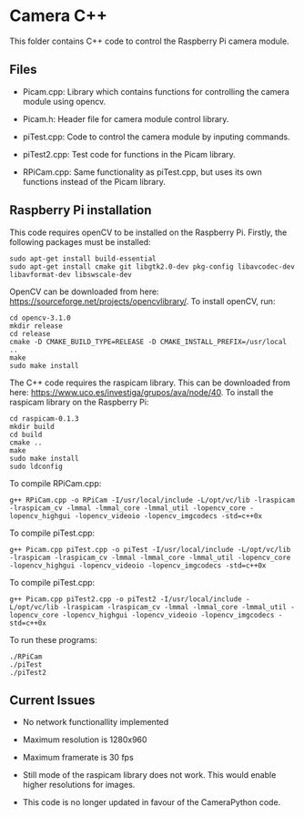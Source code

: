 # Camera C++

This folder contains C++ code to control the Raspberry Pi camera module.

## Files

- Picam.cpp: Library which contains functions for controlling the camera module using opencv.

- Picam.h: Header file for camera module control library.

- piTest.cpp: Code to control the camera module by inputing commands.

- piTest2.cpp: Test code for functions in the Picam library.

- RPiCam.cpp: Same functionality as piTest.cpp, but uses its own functions instead of the Picam library.

## Raspberry Pi installation

This code requires openCV to be installed on the Raspberry Pi. Firstly, the following packages must be installed:

	sudo apt-get install build-essential
	sudo apt-get install cmake git libgtk2.0-dev pkg-config libavcodec-dev libavformat-dev libswscale-dev

OpenCV can be downloaded from here: https://sourceforge.net/projects/opencvlibrary/.
To install openCV, run:

	cd opencv-3.1.0
	mkdir release
	cd release
	cmake -D CMAKE_BUILD_TYPE=RELEASE -D CMAKE_INSTALL_PREFIX=/usr/local ..
	make
	sudo make install

The C++ code requires the raspicam library. This can be downloaded from here: https://www.uco.es/investiga/grupos/ava/node/40.
To install the raspicam library on the Raspberry Pi:

	cd raspicam-0.1.3
	mkdir build
	cd build
	cmake ..
	make
	sudo make install
	sudo ldconfig
	
To compile RPiCam.cpp:
	
	g++ RPiCam.cpp -o RPiCam -I/usr/local/include -L/opt/vc/lib -lraspicam -lraspicam_cv -lmmal -lmmal_core -lmmal_util -lopencv_core -lopencv_highgui -lopencv_videoio -lopencv_imgcodecs -std=c++0x

To compile piTest.cpp:

	g++ Picam.cpp piTest.cpp -o piTest -I/usr/local/include -L/opt/vc/lib -lraspicam -lraspicam_cv -lmmal -lmmal_core -lmmal_util -lopencv_core -lopencv_highgui -lopencv_videoio -lopencv_imgcodecs -std=c++0x

To compile piTest.cpp:

	g++ Picam.cpp piTest2.cpp -o piTest2 -I/usr/local/include -L/opt/vc/lib -lraspicam -lraspicam_cv -lmmal -lmmal_core -lmmal_util -lopencv_core -lopencv_highgui -lopencv_videoio -lopencv_imgcodecs -std=c++0x

To run these programs:

	./RPiCam
	./piTest
	./piTest2

## Current Issues

- No network functionallity implemented

- Maximum resolution is 1280x960

- Maximum framerate is 30 fps

- Still mode of the raspicam library does not work. This would enable higher resolutions for images.

- This code is no longer updated in favour of the CameraPython code.
